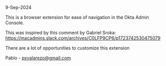 9-Sep-2024

This is a browser extension for ease of navigation in the Okta Admin Console.

This was inspired by this comment by Gabriel Sroka: https://macadmins.slack.com/archives/C0LFP9CP6/p1723742530475079

There are a lot of opportunities to customize this extension

Pablo - pxvalarezo@gmail.com
